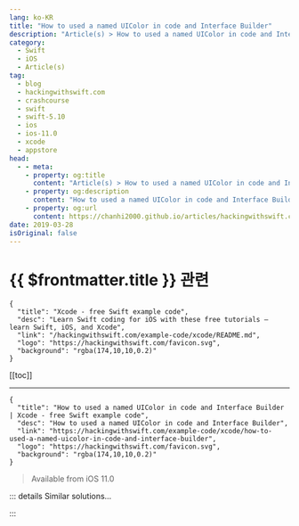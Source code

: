 ```yaml
---
lang: ko-KR
title: "How to used a named UIColor in code and Interface Builder"
description: "Article(s) > How to used a named UIColor in code and Interface Builder"
category:
  - Swift
  - iOS
  - Article(s)
tag: 
  - blog
  - hackingwithswift.com
  - crashcourse
  - swift
  - swift-5.10
  - ios
  - ios-11.0
  - xcode
  - appstore
head:
  - - meta:
    - property: og:title
      content: "Article(s) > How to used a named UIColor in code and Interface Builder"
    - property: og:description
      content: "How to used a named UIColor in code and Interface Builder"
    - property: og:url
      content: https://chanhi2000.github.io/articles/hackingwithswift.com/example-code/xcode/how-to-used-a-named-uicolor-in-code-and-interface-builder.html
date: 2019-03-28
isOriginal: false
---
```


# {{ $frontmatter.title }} 관련

```component VPCard
{
  "title": "Xcode - free Swift example code",
  "desc": "Learn Swift coding for iOS with these free tutorials – learn Swift, iOS, and Xcode",
  "link": "/hackingwithswift.com/example-code/xcode/README.md",
  "logo": "https://hackingwithswift.com/favicon.svg",
  "background": "rgba(174,10,10,0.2)"
}
```

[[toc]]

---

```component VPCard
{
  "title": "How to used a named UIColor in code and Interface Builder | Xcode - free Swift example code",
  "desc": "How to used a named UIColor in code and Interface Builder",
  "link": "https://hackingwithswift.com/example-code/xcode/how-to-used-a-named-uicolor-in-code-and-interface-builder",
  "logo": "https://hackingwithswift.com/favicon.svg",
  "background": "rgba(174,10,10,0.2)"
}
```

> Available from iOS 11.0

<!-- TODO: 작성 -->

<!-- 
Since Xcode 9.0 we’ve been able to create named colors directly inside asset catalogs, which means it’s possible to select a precise color once then use it uniformly across all code and storyboards.

To try this out, open your asset catalog, click the + button, then choose New Color Set from the menu that appears. Select the new color that got created – it will be a large white square – then press Alt+<kbd>Cmd</kbd>+4 to activate the attributes inspector so that you can customize it.

Named colors are comprised of two rather obvious parts: a name (e.g. “PayPal blue”) and a color, which you can specify as ranges from 0-1, ranges from 0-255, or hexadecimal.

Once a named color is in place you can use it code like this:

```swift
myView.backgroundColor = UIColor(named: "Chartreuse")
```

You can also use it inside storyboards by selecting it from the color dropdown menu – all your named colors will automatically be shown in their own section of the menu.

-->

::: details Similar solutions…

<!--
/quick-start/swiftui/swiftui-vs-interface-builder-and-storyboards">SwiftUI vs Interface Builder and storyboards 
/quick-start/swiftui/swiftui-tips-and-tricks">SwiftUI tips and tricks 
/example-code/uikit/how-to-create-live-playgrounds-in-xcode">How to create live playgrounds in Xcode 
/quick-start/swiftui/all-swiftui-property-wrappers-explained-and-compared">All SwiftUI property wrappers explained and compared 
/quick-start/swiftui/how-to-use-instruments-to-profile-your-swiftui-code-and-identify-slow-layouts">How to use Instruments to profile your SwiftUI code and identify slow layouts</a>
-->

:::

